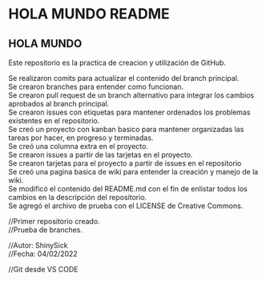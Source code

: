 # HOLA MUNDO README

## HOLA MUNDO

Este repositorio es la practica de creacion y utilización de GitHub.

Se realizaron comits para actualizar el contenido del branch principal.  
Se crearon branches para entender como funcionan.  
Se crearon pull request de un branch alternativo para integrar los cambios aprobados al branch principal.  
Se crearon issues con etiquetas para mantener ordenados los problemas existentes en el repositorio.  
Se creó un proyecto con kanban basico para mantener organizadas las tareas por hacer, en progreso y terminadas.  
Se creó una columna extra en el proyecto.  
Se crearon issues a partir de las tarjetas en el proyecto.  
Se crearon tarjetas para el proyecto a partir de issues en el repositorio  
Se creó una pagina basica de wiki para entender la creación y manejo de la wiki.  
Se modificó el contenido del README.md con el fin de enlistar todos los cambios en la descripción del repositorio.  
Se agregó el archivo de prueba con el LICENSE de Creative Commons.


//Primer repositorio creado.  
//Prueba de branches.  

//Autor: ShinySick  
//Fecha: 04/02/2022  

//Git desde VS CODE
